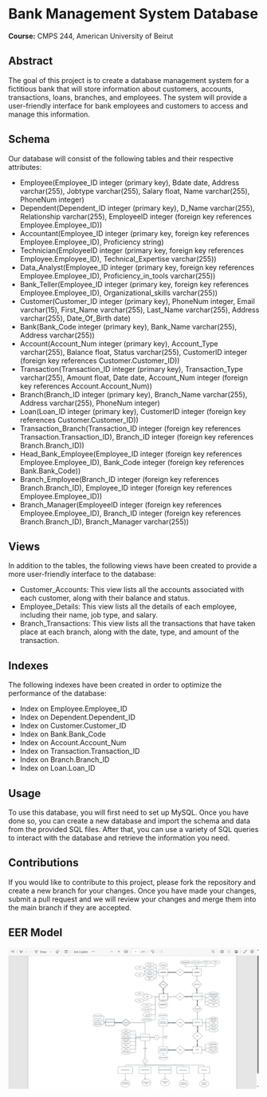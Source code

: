 # Bank Management System Database

**Course:** CMPS 244, American University of Beirut

## Abstract

The goal of this project is to create a database management system for a fictitious bank that will store information about customers, accounts, transactions, loans, branches, and employees. The system will provide a user-friendly interface for bank employees and customers to access and manage this information.

## Schema

Our database will consist of the following tables and their respective attributes:

- Employee(Employee_ID integer (primary key), Bdate date, Address varchar(255), Jobtype varchar(255), Salary float, Name varchar(255), PhoneNum integer)
- Dependent(Dependent_ID integer (primary key), D_Name varchar(255), Relationship varchar(255), EmployeeID integer (foreign key references Employee.Employee_ID))
- Accountant(Employee_ID integer (primary key, foreign key references Employee.Employee_ID), Proficiency string)
- Technician(EmployeeID integer (primary key, foreign key references Employee.Employee_ID), Technical_Expertise varchar(255))
- Data_Analyst(Employee_ID integer (primary key, foreign key references Employee.Employee_ID), Proficiency_in_tools varchar(255))
- Bank_Teller(Employee_ID integer (primary key, foreign key references Employee.Employee_ID), Organizational_skills varchar(255))
- Customer(Customer_ID integer (primary key), PhoneNum integer, Email varchar(15), First_Name varchar(255), Last_Name varchar(255), Address varchar(255), Date_Of_Birth date)
- Bank(Bank_Code integer (primary key), Bank_Name varchar(255), Address varchar(255))
- Account(Account_Num integer (primary key), Account_Type varchar(255), Balance float, Status varchar(255), CustomerID integer (foreign key references Customer.Customer_ID))
- Transaction(Transaction_ID integer (primary key), Transaction_Type varchar(255), Amount float, Date date, Account_Num integer (foreign key references Account.Account_Num))
- Branch(Branch_ID integer (primary key), Branch_Name varchar(255), Address varchar(255), PhoneNum integer)
- Loan(Loan_ID integer (primary key), CustomerID integer (foreign key references Customer.Customer_ID))
- Transaction_Branch(Transaction_ID integer (foreign key references Transaction.Transaction_ID), Branch_ID integer (foreign key references  Branch\.Branch\_ID))
- Head_Bank_Employee(Employee_ID integer (foreign key references Employee.Employee_ID), Bank_Code integer (foreign key references Bank.Bank_Code))
- Branch_Employee(Branch_ID integer (foreign key references Branch\.Branch\_ID), Employee_ID integer (foreign key references Employee.Employee_ID))
- Branch_Manager(EmployeeID integer (foreign key references Employee.Employee_ID), Branch_ID integer (foreign key references Branch\.Branch\_ID), Branch_Manager varchar(255))

## Views

In addition to the tables, the following views have been created to provide a more user-friendly interface to the database:

- Customer_Accounts: This view lists all the accounts associated with each customer, along with their balance and status.
- Employee_Details: This view lists all the details of each employee, including their name, job type, and salary.
- Branch_Transactions: This view lists all the transactions that have taken place at each branch, along with the date, type, and amount of the transaction.

## Indexes

The following indexes have been created in order to optimize the performance of the database:

- Index on Employee.Employee_ID
- Index on Dependent\.Dependent\_ID
- Index on Customer.Customer_ID
- Index on Bank.Bank_Code
- Index on Account.Account_Num
- Index on Transaction.Transaction_ID
- Index on Branch\.Branch\_ID
- Index on Loan.Loan_ID

## Usage

To use this database, you will first need to set up MySQL. Once you have done so, you can create a new database and import the schema and data from the provided SQL files. After that, you can use a variety of SQL queries to interact with the database and retrieve the information you need.

## Contributions

If you would like to contribute to this project, please fork the repository and create a new branch for your changes. Once you have made your changes, submit a pull request and we will review your changes and merge them into the main branch if they are accepted.

## EER Model
![EER Model](EER_Model.png)
